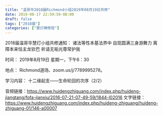 ```yaml
---
title: "温哥华2018届Richmond小组2019年08月19日共修"
date: 2019-08-17 22:59:59-08:00
draft: false
tags: ["2018届"]
categories: ["慧灯禅修班"]
---
```

2018届温哥华慧灯小组共修通知：
诸法等性本基法界中
自现圆满三身游舞力
离障本来怙主龙钦巴
祈请无垢光尊常护我

时间：
2019年8月19日 星期一，下午6：30

地点：
Richmond道场、zoom.us/j/7789995278。

学习内容：
十二缘起支——生命轮回的次序（2/2）

音频链接：https://www.huidengzhiguang.com/index.php/huideng-jiangtang/fofa-jianxiu/2016-07-21-07-49-59/1844-l02016
文字链接：https://www.huidengzhiguang.com/index.php/huideng-zhiguang/huideng-zhiguang-01/146-a00007
